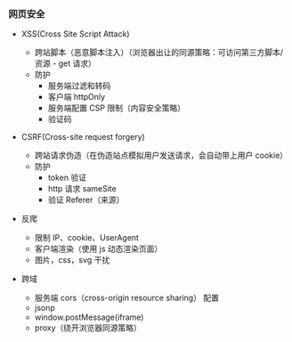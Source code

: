 ### 网页安全

- XSS(Cross Site Script Attack)

  - 跨站脚本（恶意脚本注入）（浏览器出让的同源策略：可访问第三方脚本/资源 - get 请求）
  - 防护
    - 服务端过滤和转码
    - 客户端 httpOnly
    - 服务端配置 CSP 限制（内容安全策略）
    - 验证码

- CSRF(Cross-site request forgery)

  - 跨站请求伪造（在伪造站点模拟用户发送请求，会自动带上用户 cookie）
  - 防护
    - token 验证
    - http 请求 sameSite
    - 验证 Referer（来源）

- 反爬

  - 限制 IP、cookie、UserAgent
  - 客户端渲染（使用 js 动态渲染页面）
  - 图片，css，svg 干扰

- 跨域
  - 服务端 cors（cross-origin resource sharing） 配置
  - jsonp
  - window.postMessage(iframe)
  - proxy（绕开浏览器同源策略）
